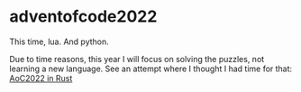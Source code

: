 # adventofcode2022
This time, lua. And python.

Due to time reasons, this year I will focus on solving the puzzles, not learning a new language.
See an attempt where I thought I had time for that: [AoC2022 in Rust](https://github.com/nbiederbeck/advent-of-code-2022)
